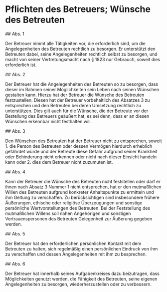 # Pflichten des Betreuers; Wünsche des Betreuten



\#\# Abs. 1

 Der Betreuer nimmt alle Tätigkeiten vor, die erforderlich sind, um die Angelegenheiten des Betreuten rechtlich zu besorgen. Er unterstützt den Betreuten dabei, seine Angelegenheiten rechtlich selbst zu besorgen, und macht von seiner Vertretungsmacht nach § 1823 nur Gebrauch, soweit dies erforderlich ist.

\#\# Abs. 2

 Der Betreuer hat die Angelegenheiten des Betreuten so zu besorgen, dass dieser im Rahmen seiner Möglichkeiten sein Leben nach seinen Wünschen gestalten kann. Hierzu hat der Betreuer die Wünsche des Betreuten festzustellen. Diesen hat der Betreuer vorbehaltlich des Absatzes 3 zu entsprechen und den Betreuten bei deren Umsetzung rechtlich zu unterstützen. Dies gilt auch für die Wünsche, die der Betreute vor der Bestellung des Betreuers geäußert hat, es sei denn, dass er an diesen Wünschen erkennbar nicht festhalten will.

\#\# Abs. 3

 Den Wünschen des Betreuten hat der Betreuer nicht zu entsprechen, soweit  1\.
 die Person des Betreuten oder dessen Vermögen hierdurch erheblich gefährdet würde und der Betreute diese Gefahr aufgrund seiner Krankheit oder Behinderung nicht erkennen oder nicht nach dieser Einsicht handeln kann oder
 2\.
 dies dem Betreuer nicht zuzumuten ist.


\#\# Abs. 4

 Kann der Betreuer die Wünsche des Betreuten nicht feststellen oder darf er ihnen nach Absatz 3 Nummer 1 nicht entsprechen, hat er den mutmaßlichen Willen des Betreuten aufgrund konkreter Anhaltspunkte zu ermitteln und ihm Geltung zu verschaffen. Zu berücksichtigen sind insbesondere frühere Äußerungen, ethische oder religiöse Überzeugungen und sonstige persönliche Wertvorstellungen des Betreuten. Bei der Feststellung des mutmaßlichen Willens soll nahen Angehörigen und sonstigen Vertrauenspersonen des Betreuten Gelegenheit zur Äußerung gegeben werden.

\#\# Abs. 5

 Der Betreuer hat den erforderlichen persönlichen Kontakt mit dem Betreuten zu halten, sich regelmäßig einen persönlichen Eindruck von ihm zu verschaffen und dessen Angelegenheiten mit ihm zu besprechen.

\#\# Abs. 6

 Der Betreuer hat innerhalb seines Aufgabenkreises dazu beizutragen, dass Möglichkeiten genutzt werden, die Fähigkeit des Betreuten, seine eigenen Angelegenheiten zu besorgen, wiederherzustellen oder zu verbessern. 

